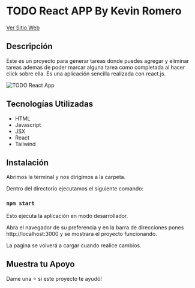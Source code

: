 # TODO React APP By Kevin Romero

[Ver Sitio Web](https://kevin-romero.github.io/todo-react-app/ "Ver Sitio Web")

## Descripción

Este es un proyecto para generar tareas donde puedes agregar y eliminar tareas ademas de poder marcar alguna tarea como completada al hacer click sobre ella.
Es una aplicación sencilla realizada con react.js.

![TODO React App](https://kevinromero.dev/assets/img/proyectos/todo-react-app.png "TODO React App")

## Tecnologías Utilizadas

- HTML
- Javascript
- JSX
- React
- Tailwind

## Instalación

Abrimos la terminal y nos dirigimos a la carpeta.

Dentro del directorio ejecutamos el siguiente comando:

### `npm start`

Esto ejecuta la aplicación en modo desarrollador.

Abra el navegador de su preferencia y en la barra de direcciones pones http://localhost:3000 y se mostrara el proyecto funcionando.

La pagina se volverá a cargar cuando realice cambios.

## Muestra tu Apoyo

Dame una ⭐️ si este proyecto te ayudó!
